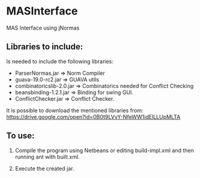 # MASInterface
MAS Interface using jNormas

## Libraries to include:
Is needed to include the following libraries:
  * ParserNormas.jar => Norm Compiler
  * guava-19.0-rc2.jar => GUAVA utils
  * combinatoricslib-2.0.jar => Combinatorics needed for Conflict Checking
  * beansbinding-1.2.1.jar => Binding for swing GUI.
  * ConflictChecker.jar => Conflict Checker.
  
It is possible to download the mentioned libraries from:
https://drive.google.com/open?id=0B0t9LVvY-NfeWW1idElLLUpMLTA

## To use:
  1) Compile the program using Netbeans or editing build-impl.xml and then running ant with built.xml.
  
  2) Execute the created jar.
